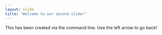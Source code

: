 ```yaml
---
layout: slide
title: "Welcome to our second slide!"
---
```

This has been created via the command line.
Use the left arrow to go back!
